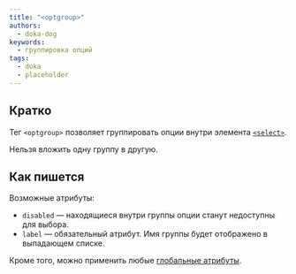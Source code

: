 ```yaml
---
title: "<optgroup>"
authors:
  - doka-dog
keywords:
  - группировка опций
tags:
  - doka
  - placeholder
---
```


## Кратко

Тег `<optgroup>` позволяет группировать опции внутри элемента [`<select>`](/html/select).

Нельзя вложить одну группу в другую.

## Как пишется

Возможные атрибуты:

- `disabled` — находящиеся внутри группы опции станут недоступны для выбора.
- `label` — обязательный атрибут. Имя группы будет отображено в выпадающем списке.

Кроме того, можно применить любые [глобальные атрибуты](/html/global-attrs).
